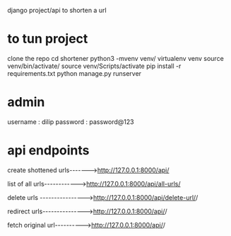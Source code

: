 django project/api to shorten a url

to tun project
================
clone the repo
cd shortener
python3 -mvenv venv/                virtualenv venv
source venv/bin/activate/           source venv/Scripts/activate
pip install -r requirements.txt
python manage.py runserver

admin
============
username : dilip
password : password@123






api endpoints
=======================================================
create shottened urls------->http://127.0.0.1:8000/api/

list of all urls------------>http://127.0.0.1:8000/api/all-urls/

delete urls ---------------->http://127.0.0.1:8000/api/delete-url/<pk>/

redirect urls--------------->http://127.0.0.1:8000/api/<slug>/

fetch original url---------->http://127.0.0.1:8000/api/<slug>/

